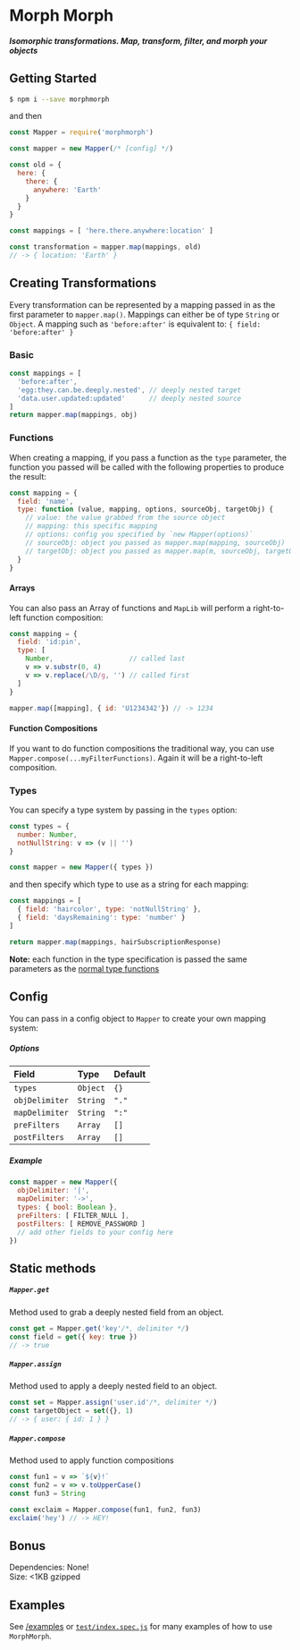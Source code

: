 # Morph Morph
##### Isomorphic transformations. Map, transform, filter, and morph your objects

## Getting Started
```bash
$ npm i --save morphmorph
```
and then
```javascript
const Mapper = require('morphmorph')

const mapper = new Mapper(/* [config] */)

const old = {
  here: {
    there: {
      anywhere: 'Earth'
    }
  }
}

const mappings = [ 'here.there.anywhere:location' ]

const transformation = mapper.map(mappings, old)
// -> { location: 'Earth' }
```

## Creating Transformations
Every transformation can be represented by a mapping passed in as the first parameter
to `mapper.map()`. Mappings can either be of type `String` or `Object`. A mapping such as `'before:after'`
is equivalent to: `{ field: 'before:after' }`

### Basic
```javascript
const mappings = [
  'before:after',
  'egg:they.can.be.deeply.nested', // deeply nested target
  'data.user.updated:updated'      // deeply nested source
]
return mapper.map(mappings, obj)
```

### Functions
When creating a mapping, if you pass a function as the `type` parameter,
the function you passed will be called with the following properties to produce
the result:

```javascript
const mapping = {
  field: 'name',
  type: function (value, mapping, options, sourceObj, targetObj) {
    // value: the value grabbed from the source object
    // mapping: this specific mapping
    // options: config you specified by `new Mapper(options)`
    // sourceObj: object you passed as mapper.map(mapping, sourceObj)
    // targetObj: object you passed as mapper.map(m, sourceObj, targetObj). Default to `{}`
  }
}
```

#### Arrays
You can also pass an Array of functions and `MapLib` will perform a right-to-left
function composition:
```javascript
const mapping = {
  field: 'id:pin',
  type: [
    Number,                   // called last
    v => v.substr(0, 4)
    v => v.replace(/\D/g, '') // called first
  ]
}

mapper.map([mapping], { id: 'U1234342'}) // -> 1234
```

#### Function Compositions
If you want to do function compositions the traditional way, you can use `Mapper.compose(...myFilterFunctions)`. Again it will be a right-to-left composition.

### Types
You can specify a type system by passing in the `types` option:
```javascript
const types = {
  number: Number,
  notNullString: v => (v || '')
}

const mapper = new Mapper({ types })
```

and then specify which type to use as a string for each mapping:
```javascript
const mappings = [
  { field: 'haircolor', type: 'notNullString' },
  { field: 'daysRemaining': type: 'number' }
]

return mapper.map(mappings, hairSubscriptionResponse)
```

**Note:** each function in the type specification is passed the same parameters as
the [normal type functions](#functions)

## Config
You can pass in a config object to `Mapper` to create your own mapping system:
##### Options

| Field          | Type           | Default        |
| :------------- | :------------- | :------------- |
| `types`        | `Object`       | `{}`           |
| `objDelimiter` | `String`       | `"."`          |
| `mapDelimiter` | `String`       | `":"`          |
| `preFilters`   | `Array`        | `[]`           |
| `postFilters`  | `Array`        | `[]`           |

##### Example
```javascript
const mapper = new Mapper({
  objDelimiter: '|',
  mapDelimiter: '->',
  types: { bool: Boolean },
  preFilters: [ FILTER_NULL ],
  postFilters: [ REMOVE_PASSWORD ]
  // add other fields to your config here
})
```

## Static methods
##### `Mapper.get`
Method used to grab a deeply nested field from an object.
```javascript
const get = Mapper.get('key'/*, delimiter */)
const field = get({ key: true })
// -> true
```
##### `Mapper.assign`
Method used to apply a deeply nested field to an object.
```javascript
const set = Mapper.assign('user.id'/*, delimiter */)
const targetObject = set({}, 1)
// -> { user: { id: 1 } }
```
##### `Mapper.compose`
Method used to apply function compositions
```javascript
const fun1 = v => `${v}!`
const fun2 = v => v.toUpperCase()
const fun3 = String

const exclaim = Mapper.compose(fun1, fun2, fun3)
exclaim('hey') // -> HEY!
```

## Bonus
Dependencies: None!<br>
Size: <1KB gzipped

## Examples
See [/examples](https://github.com/mfix22/morphmorph/tree/master/examples) or [`test/index.spec.js`](https://github.com/mfix22/morphmorph/tree/master/test/index.spec.js) for many examples of how to use `MorphMorph`.
